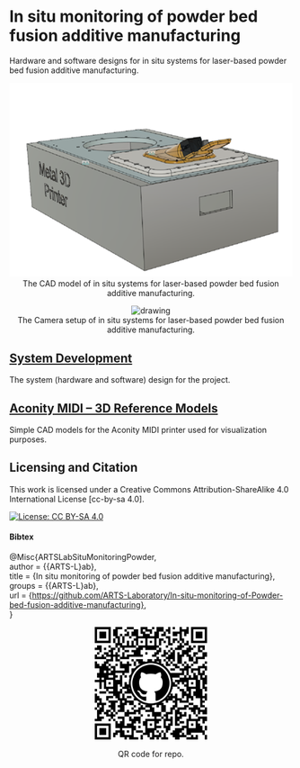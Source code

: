 # In situ monitoring of powder bed fusion additive manufacturing
Hardware and software designs for in situ systems for laser-based powder bed fusion additive manufacturing.


<p align="center">
<img src="media/cad.png" alt="drawing" width="700"/> <br> 
The CAD model of in situ systems for laser-based powder bed fusion additive manufacturing. 
</p>
<p align="center">
</p>

<p align="center">
<img src="media/setup.jpg" alt="drawing" width="700"/> <br> 
The Camera setup of in situ systems for laser-based powder bed fusion additive manufacturing.  
</p>
<p align="center">
</p>


## [System Development](system_development)
The system (hardware and software) design for the project.

## [Aconity MIDI – 3D Reference Models](Aconity_MIDI–3D_Reference_Models)
Simple CAD models for the Aconity MIDI printer used for visualization purposes.


## Licensing and Citation

This work is licensed under a Creative Commons Attribution-ShareAlike 4.0 International License [cc-by-sa 4.0].

[![License: CC BY-SA 4.0](https://img.shields.io/badge/License-CC_BY--SA_4.0-lightgrey.svg)](https://creativecommons.org/licenses/by-sa/4.0/)

#### Bibtex

@Misc{ARTSLabSituMonitoringPowder,  
  author = {{ARTS-L}ab},  
  title  = {In situ monitoring of powder bed fusion additive manufacturing},  
  groups = {{ARTS-L}ab},  
  url    = {https://github.com/ARTS-Laboratory/In-situ-monitoring-of-Powder-bed-fusion-additive-manufacturing},  
}  

<p align="center">
<img src="media/QR.png" alt="drawing" width="200"/>
</p>
<p align="center">
QR code for repo.
</p>
